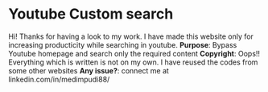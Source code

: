 # Youtube Custom search

Hi! Thanks for having a look to my work. I have made this website only for increasing producticity while searching in youtube.
**Purpose**: Bypass Youtube homepage and search only the required content
**Copyright**: Oops!! Everything which is written is not on my own. I have reused the codes from some other websites
**Any issue?**: connect me at linkedin.com/in/medimpudi88/

